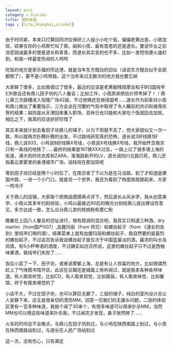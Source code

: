 ```yaml
---
layout: post
category : Diaries
title: 酒的味道
tags : [life,Shanghai,alcohol]
---
```



由于时间紧，本来只打算回同济拉保研三人组小小吃个饭，偏偏老黄出差，小居加班，硕果仅存的小鸡帮忙叫了鼎，娟和小孩，最有意思的还是道长。要说毕业之后消息锐减最多的便是道长和青青，而道长其实变的也不多，比如一发短信便火速赶到，和我一样最爱热闹的人呵呵

吃饭的地方是家乐福的伶达港，就是当年东方既白的旧址（话说东方既白似乎全部都倒了），要不是小鸡带路，这个当年来过无数次的地方我也要忘掉

大家聊了很多，比如我错过了很多，最近的应该是老黄脑残观摩会和子B归国纯爷们K歌会还有鼎儿田子坊的八人餐会；比如工作，小孩原来把估价师考掉了！！鼎儿第三次跳槽进入恒隆广场42层，不过他俩还在继续国考……道长作为前辈对小孩和鼎儿做出了重要指示，三方会谈在河蟹的气氛中取得了令人瞩目的共识和值得庆贺的结果；娟则是从天津回来重入职场，双休日也只能和大家吃个饭就回去加班，相比之下，我真的应该好好珍惜了

其实本来就计划去看田子坊鼎儿的铺子，以为下雨就不去了，但大家貌似又一次一致，所以就再次扑腾扑腾的出发，不过路线研究真的恐怖，道长说3好线换1好线，鼎儿说933，小鸡说8好线换X号线，小孩说X号线换X号线，我开始怀念南京只有一条线的地铁了……最终的结果是167换XXX过去，一路上过了很多很上海的街道，满大街的优衣库和ZARA，淮海路新开的LV，道长说四川北路已死，鼎儿还指着云里雾里的香港城市广场，说陆班在那加班呢

等到田子坊已经是两个小时后了，在南京查了下以为是在马当路，到了才知道是建国中路，一进一个小门口，就是另一个世界，我还为看到了杨度故居跳起来，大家一阵冷汗

关于鼎儿的店铺，大家挨个把商品摸摸再点评下，然后道长从风水学，我从创意美学，小孩以其多年扫街经验，小鸡以最接近90后的眼光分别给鼎儿提出建设性意见，多方达成一致，怎么瓜分鼎儿卖的核桃粉和薏仁粉

晚餐在上回八人餐会的旧址进行，很有腔调的混合吧，我其实只知道三种酒，dry martini（from国产007）,血腥玛丽（from 师兄）和螺丝起子（from 《漫长的告别》里纯爷们喝的酒），结果菜单上就有血腥玛丽和螺丝起子，我自然要的是最烈的螺丝起子，不过店员告诉我说螺丝起子是仅次于中国蓝最淡的酒，最浓的叫长岛风情，有5小杯琴酒的酒度，不过确实如店员所说，这里的螺丝起子只不过是西柚味果酒，我纯爷们失败了……

饭后小逛了一下，田子坊，或者说摩都上海，总是有让人惊喜的地方，比如很偶然赶上了气味图书馆开店，此店在豆瓣还是城画上有听闻过，就是贩卖各种各样味道。有人贩卖听觉，比如CD，有人贩卖视觉，比如服装，有人贩卖味觉，比如餐馆，终于有贩卖嗅觉的了

小店不大，不过在田子坊，也可以算巨无霸了，三层的铺子，纯白的室内设计总让人安静下来，店主是很亲切的漂亮MM，回答一切我们的无厘头问题，二层的体验区里有一百多种味道，我挨个闻了30来个，有很多味道可以用来扑杀MM，当然MM也可以用这些味道来扑杀我，不过闻完才发现，鼻子居然肿了……

火车的时间总不会晚点，与鼎儿在田子坊别过，与小鸡在陕西南路上别过，与小孩在陕西南路站别过，与道长在人民广场站别过

这一次，没有伤心，只有满足